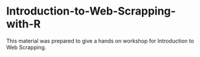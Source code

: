 # Introduction-to-Web-Scrapping-with-R
This material was prepared to give a hands on workshop for Introduction to Web Scrapping. 
